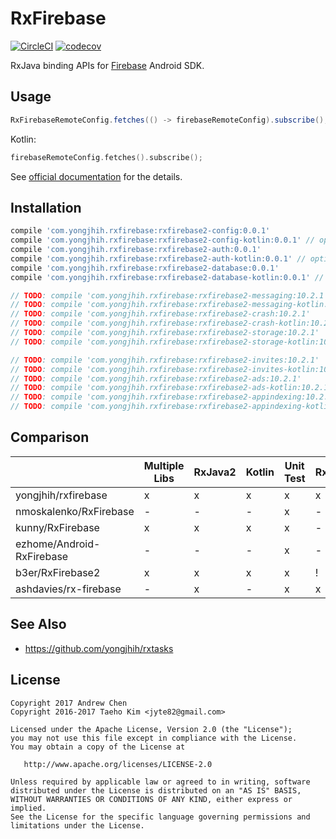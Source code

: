 # RxFirebase
[![CircleCI](https://circleci.com/gh/yongjhih/rxfirebase.svg?style=shield)](https://circleci.com/gh/yongjhih/rxfirebase)
[![codecov](https://codecov.io/gh/yongjhih/rxfirebase/branch/master/graph/badge.svg)](https://codecov.io/gh/yongjhih/rxfirebase)

RxJava binding APIs for [Firebase](https://firebase.google.com/) Android SDK.

## Usage

```java
RxFirebaseRemoteConfig.fetches(() -> firebaseRemoteConfig).subscribe();
```

Kotlin:

```kt
firebaseRemoteConfig.fetches().subscribe();
```

See [official documentation](https://firebase.google.com/docs/) for the details.

## Installation

```gradle
compile 'com.yongjhih.rxfirebase:rxfirebase2-config:0.0.1'
compile 'com.yongjhih.rxfirebase:rxfirebase2-config-kotlin:0.0.1' // optional
compile 'com.yongjhih.rxfirebase:rxfirebase2-auth:0.0.1'
compile 'com.yongjhih.rxfirebase:rxfirebase2-auth-kotlin:0.0.1' // optional
compile 'com.yongjhih.rxfirebase:rxfirebase2-database:0.0.1'
compile 'com.yongjhih.rxfirebase:rxfirebase2-database-kotlin:0.0.1' // optional

// TODO: compile 'com.yongjhih.rxfirebase:rxfirebase2-messaging:10.2.1'
// TODO: compile 'com.yongjhih.rxfirebase:rxfirebase2-messaging-kotlin:10.2.1'
// TODO: compile 'com.yongjhih.rxfirebase:rxfirebase2-crash:10.2.1'
// TODO: compile 'com.yongjhih.rxfirebase:rxfirebase2-crash-kotlin:10.2.1'
// TODO: compile 'com.yongjhih.rxfirebase:rxfirebase2-storage:10.2.1'
// TODO: compile 'com.yongjhih.rxfirebase:rxfirebase2-storage-kotlin:10.2.1'

// TODO: compile 'com.yongjhih.rxfirebase:rxfirebase2-invites:10.2.1'
// TODO: compile 'com.yongjhih.rxfirebase:rxfirebase2-invites-kotlin:10.2.1'
// TODO: compile 'com.yongjhih.rxfirebase:rxfirebase2-ads:10.2.1'
// TODO: compile 'com.yongjhih.rxfirebase:rxfirebase2-ads-kotlin:10.2.1'
// TODO: compile 'com.yongjhih.rxfirebase:rxfirebase2-appindexing:10.2.1'
// TODO: compile 'com.yongjhih.rxfirebase:rxfirebase2-appindexing-kotlin:10.2.1'
```

## Comparison

|                           | Multiple Libs | RxJava2 | Kotlin | Unit Test | RxTasks | jitpack | auth | database | storage | config | crash  | messaging  |
|---------------------------|---------------|---------|--------|-----------|---------|---------|------|----------|---------|--------|--------|------------|
| yongjhih/rxfirebase       |       x       | x       | x      |     x     | x       | x       | x    | x        | x       | x      | *      | *          |
| nmoskalenko/RxFirebase    |       -       | -       | -      |     x     | -       | -       | x    | x        | x       | -      | -      | -          |
| kunny/RxFirebase          |       x       | x       | x      |     x     | -       | -       | x    | x        | -       | -      | -      | -          |
| ezhome/Android-RxFirebase |       -       | -       | -      |     x     | -       | -       | x    | x        | -       | -      | -      | -          |
| b3er/RxFirebase2          |       x       | x       | x      |     x     | !       | -       | x    | x        | x       | -      | -      | -          |
| ashdavies/rx-firebase     |       -       | x       | -      |     x     | x       | -       | x    | x        | -       | -      | -      | -          |

## See Also

* https://github.com/yongjhih/rxtasks

## License

```
Copyright 2017 Andrew Chen
Copyright 2016-2017 Taeho Kim <jyte82@gmail.com>

Licensed under the Apache License, Version 2.0 (the "License");
you may not use this file except in compliance with the License.
You may obtain a copy of the License at

   http://www.apache.org/licenses/LICENSE-2.0

Unless required by applicable law or agreed to in writing, software
distributed under the License is distributed on an "AS IS" BASIS,
WITHOUT WARRANTIES OR CONDITIONS OF ANY KIND, either express or implied.
See the License for the specific language governing permissions and
limitations under the License.
```
